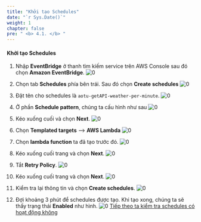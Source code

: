 ```yaml
---
title: "Khởi tạo Schedules"
date: "`r Sys.Date()`"
weight: 1
chapter: false
pre: " <b> 4.1. </b> "
---
```


#### Khởi tạo Schedules
1. Nhập **EventBridge** ở thanh tìm kiếm service trên AWS Console sau đó chọn **Amazon EventBridge**.
![0](/images/4-event/im-20.png)

2. Chọn tab **Schedules** phía bên trái. Sau đó chọn **Create schedules**
![0](/images/4-event/im-19.png)
3. Đặt tên cho schedules là `aotu-getAPI-weather-per-minute`.
![0](/images/4-event/im-18.png)
4. Ở phần **Schedule pattern**, chúng ta cấu hình như sau
![0](/images/4-event/im-17.png)

5. Kéo xuống cuối và chọn **Next**.
![0](/images/4-event/im-16.png)
6. Chọn **Templated targets** --> **AWS Lambda**
![0](/images/4-event/im-15.png)
7. Chọn **lambda function** ta đã tạo trước đó. 
![0](/images/4-event/im-14.png)
8. Kéo xuống cuối trang và chọn **Next**.
![0](/images/4-event/im-13.png)
9. Tắt **Retry Policy**.
![0](/images/4-event/im-12.png)
10. Kéo xuống cuối trang và chọn **Next**.
![0](/images/4-event/im-11.png)
11. Kiểm tra lại thông tin và chọn **Create schedules**.
![0](/images/4-event/im-10.png)
12. Đợi khoảng 3 phút để schedules được tạo. Khi tạo xong, chúng ta sẽ thấy trạng thái **Enabled** như hình.
![0](/images/4-event/im-09.png)
[Tiếp theo ta kiểm tra schedules có hoạt động không](./4.2-test/)